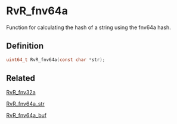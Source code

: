 # RvR_fnv64a

Function for calculating the hash of a string using the fnv64a hash.

## Definition

```c
uint64_t RvR_fnv64a(const char *str);
```

## Related

[RvR_fnv32a](/rvr/rvr/fnv32a)

[RvR_fnv64a_str](/rvr/rvr/fnv64a_str)

[RvR_fnv64a_buf](/rvr/rvr/fnv64a_buf)

